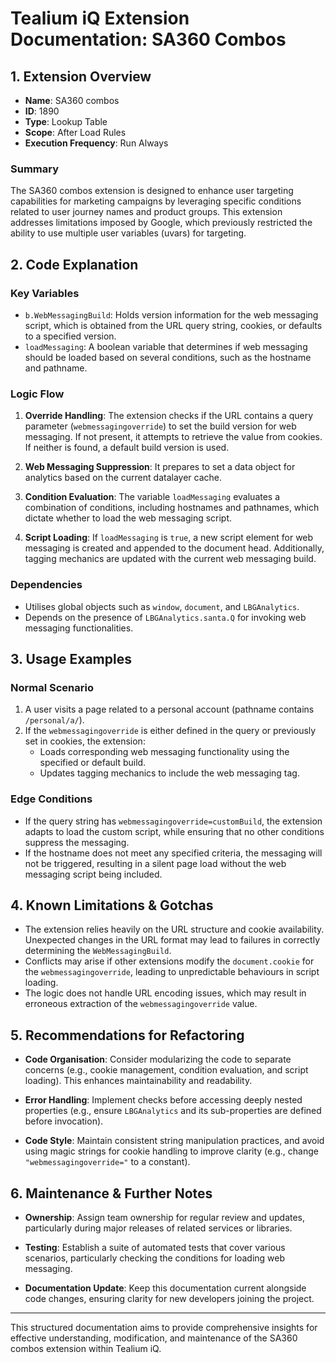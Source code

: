 # Tealium iQ Extension Documentation: SA360 Combos

## 1. Extension Overview

- **Name**: SA360 combos
- **ID**: 1890
- **Type**: Lookup Table
- **Scope**: After Load Rules
- **Execution Frequency**: Run Always

### Summary
The SA360 combos extension is designed to enhance user targeting capabilities for marketing campaigns by leveraging specific conditions related to user journey names and product groups. This extension addresses limitations imposed by Google, which previously restricted the ability to use multiple user variables (uvars) for targeting.

## 2. Code Explanation

### Key Variables
- `b.WebMessagingBuild`: Holds version information for the web messaging script, which is obtained from the URL query string, cookies, or defaults to a specified version.
- `loadMessaging`: A boolean variable that determines if web messaging should be loaded based on several conditions, such as the hostname and pathname.

### Logic Flow
1. **Override Handling**: The extension checks if the URL contains a query parameter (`webmessagingoverride`) to set the build version for web messaging. If not present, it attempts to retrieve the value from cookies. If neither is found, a default build version is used.
   
2. **Web Messaging Suppression**: It prepares to set a data object for analytics based on the current datalayer cache.

3. **Condition Evaluation**: The variable `loadMessaging` evaluates a combination of conditions, including hostnames and pathnames, which dictate whether to load the web messaging script.

4. **Script Loading**: If `loadMessaging` is `true`, a new script element for web messaging is created and appended to the document head. Additionally, tagging mechanics are updated with the current web messaging build.

### Dependencies
- Utilises global objects such as `window`, `document`, and `LBGAnalytics`.
- Depends on the presence of `LBGAnalytics.santa.Q` for invoking web messaging functionalities.

## 3. Usage Examples

### Normal Scenario
1. A user visits a page related to a personal account (pathname contains `/personal/a/`).
2. If the `webmessagingoverride` is either defined in the query or previously set in cookies, the extension:
   - Loads corresponding web messaging functionality using the specified or default build.
   - Updates tagging mechanics to include the web messaging tag.

### Edge Conditions
- If the query string has `webmessagingoverride=customBuild`, the extension adapts to load the custom script, while ensuring that no other conditions suppress the messaging.
- If the hostname does not meet any specified criteria, the messaging will not be triggered, resulting in a silent page load without the web messaging script being included.

## 4. Known Limitations & Gotchas

- The extension relies heavily on the URL structure and cookie availability. Unexpected changes in the URL format may lead to failures in correctly determining the `WebMessagingBuild`.
- Conflicts may arise if other extensions modify the `document.cookie` for the `webmessagingoverride`, leading to unpredictable behaviours in script loading.
- The logic does not handle URL encoding issues, which may result in erroneous extraction of the `webmessagingoverride` value.

## 5. Recommendations for Refactoring

- **Code Organisation**: Consider modularizing the code to separate concerns (e.g., cookie management, condition evaluation, and script loading). This enhances maintainability and readability.
  
- **Error Handling**: Implement checks before accessing deeply nested properties (e.g., ensure `LBGAnalytics` and its sub-properties are defined before invocation).
  
- **Code Style**: Maintain consistent string manipulation practices, and avoid using magic strings for cookie handling to improve clarity (e.g., change `"webmessagingoverride="` to a constant).

## 6. Maintenance & Further Notes

- **Ownership**: Assign team ownership for regular review and updates, particularly during major releases of related services or libraries.
  
- **Testing**: Establish a suite of automated tests that cover various scenarios, particularly checking the conditions for loading web messaging.
  
- **Documentation Update**: Keep this documentation current alongside code changes, ensuring clarity for new developers joining the project.

---

This structured documentation aims to provide comprehensive insights for effective understanding, modification, and maintenance of the SA360 combos extension within Tealium iQ.